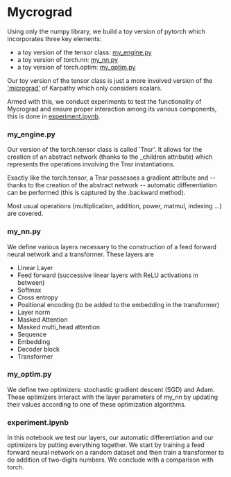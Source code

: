 # Mycrograd

Using only the numpy library, we build a toy version of pytorch which incorporates three key elements: 
- a toy version of the tensor class: [my_engine.py](https://github.com/Charles-Marteau/Mycrograd/blob/main/my_engine.py)
- a toy version of torch.nn: [my_nn.py](https://github.com/Charles-Marteau/Mycrograd/blob/main/my_nn.py)
- a toy version of torch.optim: [my_optim.py](https://github.com/Charles-Marteau/Mycrograd/blob/main/my_optim.py)

Our toy version of the tensor class is just a more involved version of the ['micrograd'](https://github.com/karpathy/micrograd) of Karpathy which only considers scalars.

Armed with this, we conduct experiments to test the functionality of Mycrograd and ensure proper interaction among its various components, this is done in [experiment.ipynb](https://github.com/Charles-Marteau/Mycrograd/blob/main/experiment.ipynb).

### my_engine.py

Our version of the torch.tensor class is called 'Tnsr'. It allows for the creation of an abstract network
(thanks to the _children attribute) which represents the operations involving the Tnsr instantiations.

Exactly like the torch.tensor, a Tnsr possesses a gradient attribute and -- thanks to the creation of the
abstract network -- automatic differentiation can be performed (this is captured by the .backward method).

Most usual operations (multiplication, addition, power, matmul, indexing ...) are covered.

### my_nn.py

We define various layers necessary to the construction of a feed forward neural network and a transformer. These layers are
- Linear Layer
- Feed forward (successive linear layers with ReLU activations in between)
- Softmax
- Cross entropy
- Positional encoding (to be added to the embedding in the transformer)
- Layer norm
- Masked Attention 
- Masked multi_head attention
- Sequence
- Embedding
- Decoder block
- Transformer

### my_optim.py 

We define two optimizers: stochastic gradient descent (SGD) and Adam. These optimizers interact with the layer parameters of my_nn by updating their values according to one of these optimization algorithms.

### experiment.ipynb

In this notebook we test our layers, our automatic differentiation and our optimizers by putting everything together.
We start by training a feed forward neural network on a random dataset and then train a transformer to do addition of two-digits numbers. We conclude with a comparison with torch.

